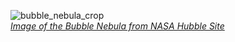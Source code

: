 ![bubble_nebula_crop](https://user-images.githubusercontent.com/19871268/126072455-01018bc8-633f-4b50-a6e6-dadfbbc073a2.jpg)  
[*Image of the Bubble Nebula from NASA Hubble Site*](https://hubblesite.org/contents/media/images/2016/13/3725-Image.html)  
